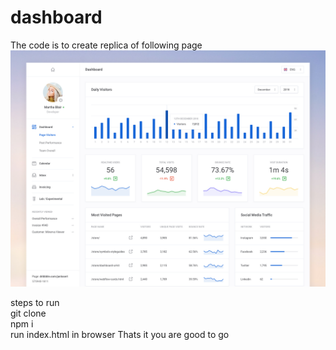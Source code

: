 # dashboard     
The code is to create replica of following page    
![alt text](dashboard.png)

steps to run     
git clone    
npm i    
run index.html in browser
Thats it you are good to go
